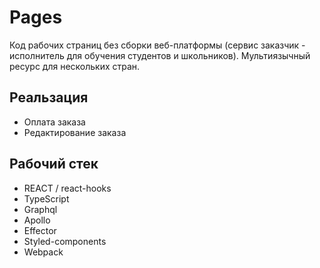 # Pages

Код рабочих страниц без сборки веб-платформы (сервис заказчик - исполнитель для обучения студентов и школьников).
Мультиязычный ресурс для нескольких стран.

## Реальзация 

- Оплата заказа
- Редактирование заказа 

## Рабочий стек

* REACT / react-hooks
* TypeScript
* Graphql
* Apollo
* Effector
* Styled-components
* Webpack
